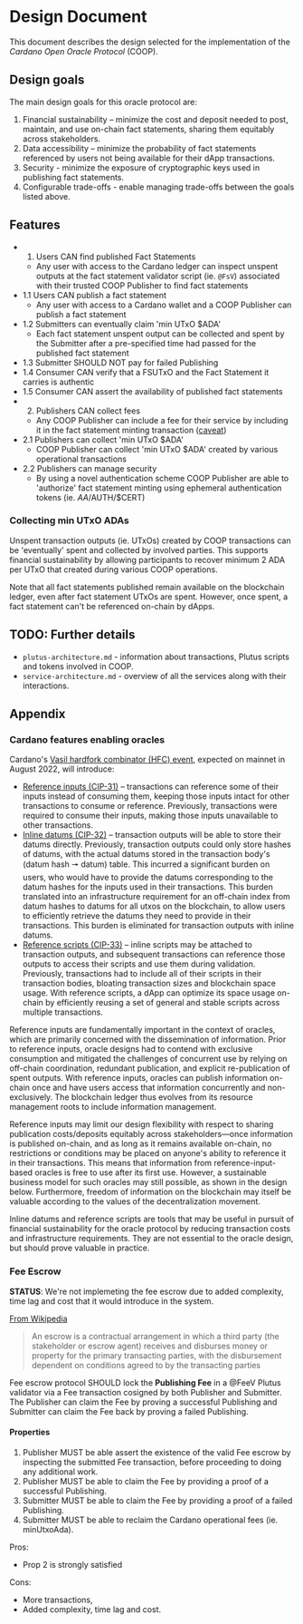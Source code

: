 # Design Document

This document describes the design selected for the implementation of the _Cardano Open Oracle Protocol_ (COOP).

## Design goals

The main design goals for this oracle protocol are:

1. Financial sustainability – minimize the cost and deposit needed to post, maintain, and use on-chain fact statements, sharing them equitably across stakeholders.
2. Data accessibility – minimize the probability of fact statements referenced by users not being available for their dApp transactions.
3. Security - minimize the exposure of cryptographic keys used in publishing fact statements.
4. Configurable trade-offs - enable managing trade-offs between the goals listed above.

## Features

- 1. Users CAN find published Fact Statements
  - Any user with access to the Cardano ledger can inspect unspent outputs at the fact statement validator script (ie. `@FsV`) associated with their trusted COOP Publisher to find fact statements
- 1.1 Users CAN publish a fact statement
  - Any user with access to a Cardano wallet and a COOP Publisher can publish a fact statement
- 1.2 Submitters can eventually claim 'min UTxO $ADA'
  - Each fact statement unspent output can be collected and spent by the Submitter after a pre-specified time had passed for the published fact statement
- 1.3 Submitter SHOULD NOT pay for failed Publishing
- 1.4 Consumer CAN verify that a FSUTxO and the Fact Statement it carries is authentic
- 1.5 Consumer CAN assert the availability of published fact statements
- 2. Publishers CAN collect fees
  - Any COOP Publisher can include a fee for their service by including it in the fact statement minting transaction ([caveat](#fee-escrow))
- 2.1 Publishers can collect 'min UTxO $ADA'
  - COOP Publisher can collect 'min UTxO $ADA' created by various operational transactions
- 2.2 Publishers can manage security
  - By using a novel authentication scheme COOP Publisher are able to 'authorize' fact statement minting using ephemeral authentication tokens (ie. $AA/$AUTH/$CERT)

### Collecting min UTxO ADAs

Unspent transaction outputs (ie. UTxOs) created by COOP transactions can be 'eventually' spent and collected by involved parties. This supports financial sustainability by allowing participants to recover minimum 2 ADA per UTxO that created during various COOP operations.

Note that all fact statements published remain available on the blockchain ledger, even after fact statement UTxOs are spent. However, once spent, a fact statement can't be referenced on-chain by dApps.

## TODO: Further details

- `plutus-architecture.md` - information about transactions, Plutus scripts and tokens involved in COOP.
- `service-architecture.md` - overview of all the services along with their interactions.

## Appendix

### Cardano features enabling oracles

Cardano's [Vasil hardfork combinator (HFC) event](https://iohk.io/en/blog/posts/2022/07/04/cardano-s-approaching-vasil-upgrade-what-to-expect/), expected on mainnet in August 2022, will introduce:

- [Reference inputs (CIP-31)](https://github.com/cardano-foundation/CIPs/tree/master/CIP-0031) – transactions can reference some of their inputs instead of consuming them, keeping those inputs intact for other transactions to consume or reference. Previously, transactions were required to consume their inputs, making those inputs unavailable to other transactions.
- [Inline datums (CIP-32)](https://github.com/cardano-foundation/CIPs/tree/master/CIP-0032) – transaction outputs will be able to store their datums directly. Previously, transaction outputs could only store hashes of datums, with the actual datums stored in the transaction body's (datum hash 🠖 datum) table. This incurred a significant burden on users, who would have to provide  the datums corresponding to the datum hashes for the inputs used in their transactions. This burden translated into an infrastructure requirement for an off-chain index from datum hashes to datums for all utxos on the blockchain, to allow users to efficiently retrieve the datums they need to provide in their transactions. This burden is eliminated for transaction outputs with inline datums.
- [Reference scripts (CIP-33)](https://github.com/cardano-foundation/CIPs/tree/master/CIP-0033) – inline scripts may be attached to transaction outputs, and subsequent transactions can reference those outputs to access their  scripts and use them during validation. Previously, transactions had to include all of their scripts in their transaction bodies, bloating transaction sizes and blockchain space usage. With reference scripts, a dApp can optimize its space usage on-chain by efficiently reusing a set of general and stable scripts across multiple transactions.

Reference inputs are fundamentally important in the context of oracles, which are primarily concerned with the dissemination of information. Prior to reference inputs, oracle designs had to contend with exclusive consumption and mitigated the challenges of concurrent use by relying on off-chain coordination, redundant publication, and explicit re-publication of spent outputs. With reference inputs, oracles can publish information on-chain once and have users access that information concurrently and non-exclusively. The blockchain ledger thus evolves from its resource management roots to include information management.

Reference inputs may limit our design flexibility with respect to sharing publication costs/deposits equitably across stakeholders—once information is published on-chain, and as long as it remains available on-chain, no restrictions or conditions may be placed on anyone's ability to reference it in their transactions. This means that information from reference-input-based oracles is free to use after its first use. However, a sustainable business model for such oracles may still possible, as shown in the design below. Furthermore, freedom of information on the blockchain may itself be valuable according to the values of the decentralization movement.

Inline datums and reference scripts are tools that may be useful in pursuit of financial sustainability for the oracle protocol by reducing transaction costs and infrastructure requirements. They are not essential to the oracle design, but should prove valuable in practice.

### Fee Escrow

**STATUS**: We're not implemeting the fee escrow due to added complexity, time lag and cost that it would introduce in the system.

[From Wikipedia](https://en.wikipedia.org/wiki/Escrow)

> An escrow is a contractual arrangement in which a third party (the stakeholder or escrow agent) receives and disburses money or property for the primary transacting parties, with the disbursement dependent on conditions agreed to by the transacting parties

Fee escrow protocol SHOULD lock the **Publishing Fee** in a @FeeV Plutus validator via a Fee transaction cosigned by both Publisher and Submitter. The Publisher can claim the Fee by proving a successful Publishing and Submitter can claim the Fee back by proving a failed Publishing.

#### Properties

1. Publisher MUST be able assert the existence of the valid Fee escrow by inspecting the submitted Fee transaction, before proceeding to doing any additional work.
2. Publisher MUST be able to claim the Fee by providing a proof of a successful Publishing.
3. Submitter MUST be able to claim the Fee by providing a proof of a failed Publishing.
4. Submitter MUST be able to reclaim the Cardano operational fees (ie. minUtxoAda).

Pros:

- Prop 2 is strongly satisfied

Cons:

- More transactions,
- Added complexity, time lag and cost.

